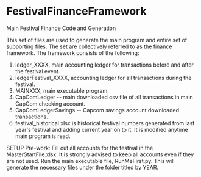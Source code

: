 # FestivalFinanceFramework
Main Festival Finance Code and Generation

This set of files are used to generate the main program and entire set of supporting files. The set are collectively referred to as the finance framework. The framework consists of the following:
1. ledger_XXXX, main accounting ledger for transactions before and after the festival event.
2. ledgerFestival_XXXX, accounting ledger for all transactions during the festival.
3. MAINXXX, main executable program.
4. CapComLedger -- main downloaded csv file of all transactions in main CapCom checking account.
5. CapComLedgerSavings -- Capcom savings account downloaded transactions.
6. festival_historical.xlsx is historical festival numbers generated from last year's festival and adding current year on to it. It is modified anytime main program is read.

SETUP
Pre-work: Fill out all accounts for the festival in the MasterStartFile.xlsx. It is strongly advised to keep all accounts even if they are not used.
Run the main executable file, RunMeFirst.py. This will generate the necessary files under the folder titled by YEAR. 
